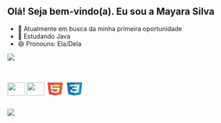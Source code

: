 ## Olá! Seja bem-vindo(a). Eu sou a Mayara Silva

- 🔭 Atualmente em busca da minha primeira oportunidade
- 🌱 Estudando Java
- 😄 Pronouns: Ela/Dela

<picture>
  <source
    srcset="https://github-readme-stats.vercel.app/api?username=imaisilva&show_icons=true&theme=tokyonight"
    media="(prefers-color-scheme: dark)"
  />
  <source
    srcset="https://github-readme-stats.vercel.app/api?username=anuraghazra&show_icons=true"
    media="(prefers-color-scheme: light), (prefers-color-scheme: no-preference)"
  />
  <img src="https://github-readme-stats.vercel.app/api?username=anuraghazra&show_icons=true" />
</picture>

##

<div style="display: inline_block"><br>
<img align="center" height="30" width="40" src="https://skillicons.dev/icons?i=java&theme=dark">
<img align="center" height="30" width="40" src="https://skillicons.dev/icons?i=spring&theme=dark">
<img align="center" alt="Rafa-HTML" height="30" width="40" src="https://raw.githubusercontent.com/devicons/devicon/master/icons/html5/html5-original.svg">
<img align="center" alt="Rafa-CSS" height="30" width="40" src="https://raw.githubusercontent.com/devicons/devicon/master/icons/css3/css3-original.svg">

##

<div>
  <a href="https://www.linkedin.com/in/mayara-silva-maidev/" target="_blank"><img src="https://img.shields.io/badge/-LinkedIn-%230077B5?style=for-the-badge&logo=linkedin&logoColor=white" target="_blank"></a> 
</div>
